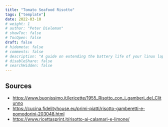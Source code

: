```yaml
---
title: "Tomato Seafood Risotto"
tags: ["template"]
date: 2022-03-10
# weight: 1
# author: "Peter Dieleman"
# showToc: false
# TocOpen: false
draft: false
# hidemeta: false
# comments: false
# description: "A guide on extending the battery life of your linux laptop"
# disableShare: false
# searchHidden: false
---
```


## Sources

- <https://www.buonissimo.it/lericette/1955_Risotto_con_i_gamberi_del_Clitunno>
- <https://cucina.fidelityhouse.eu/primi-piatti/risotto-gamberetti-e-pomodorini-203048.html>
- <https://www.ricettasprint.it/risotto-ai-calamari-e-limone/>